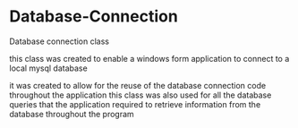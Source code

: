 # Database-Connection
Database connection class

this class was created to enable a windows form application to connect to a local mysql database 

it was created to allow for the reuse of the database connection code throughout the application
this class was also used for all the database queries that the application required to retrieve information from 
the database throughout the program  
